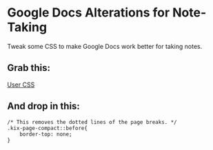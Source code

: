 # Google Docs Alterations for Note-Taking
Tweak some CSS to make Google Docs work better for taking notes.

## Grab this:
[User CSS](https://chrome.google.com/webstore/detail/user-css/okpjlejfhacmgjkmknjhadmkdbcldfcb?hl=en)

## And drop in this:
```
/* This removes the dotted lines of the page breaks. */
.kix-page-compact::before{
	border-top: none;
}
```
